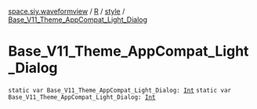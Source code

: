 [space.siy.waveformview](../../index.md) / [R](../index.md) / [style](index.md) / [Base_V11_Theme_AppCompat_Light_Dialog](./-base_-v11_-theme_-app-compat_-light_-dialog.md)

# Base_V11_Theme_AppCompat_Light_Dialog

`static var Base_V11_Theme_AppCompat_Light_Dialog: `[`Int`](https://kotlinlang.org/api/latest/jvm/stdlib/kotlin/-int/index.html)
`static var Base_V11_Theme_AppCompat_Light_Dialog: `[`Int`](https://kotlinlang.org/api/latest/jvm/stdlib/kotlin/-int/index.html)